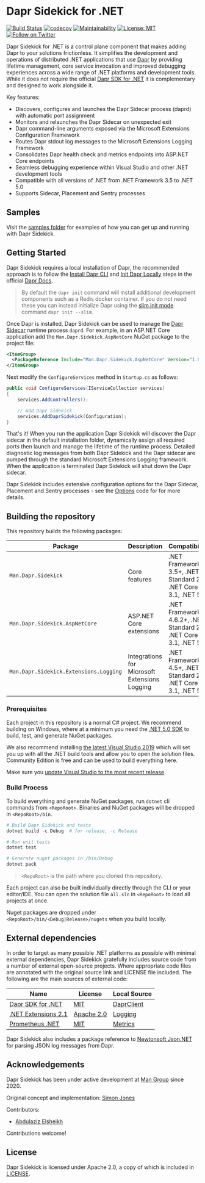 # Dapr Sidekick for .NET

[![Build Status](https://github.com/man-group/dapr-sidekick-dotnet/workflows/build/badge.svg?event=push&branch=master)](https://github.com/man-group/dapr-sidekick-dotnet/actions?workflow=build)
[![codecov](https://codecov.io/gh/man-group/dapr-sidekick-dotnet/branch/main/graph/badge.svg?token=y7Uq2TIAuI)](https://codecov.io/gh/man-group/dapr-sidekick-dotnet)
[![Maintainability](https://api.codeclimate.com/v1/badges/0c79d186a9b733579ae8/maintainability)](https://codeclimate.com/github/man-group/dapr-sidekick-dotnet/maintainability)
[![License: MIT](https://img.shields.io/badge/License-Apache2.0-yellow.svg)](https://opensource.org/licenses/Apache-2.0)
[![Follow on Twitter](https://img.shields.io/twitter/follow/ManGroup.svg?style=social&logo=twitter)](https://twitter.com/intent/follow?screen_name=ManGroup)

Dapr Sidekick for .NET is a control plane component that makes adding Dapr to your solutions frictionless. It simplifies the development and operations of distributed .NET applications that use [Dapr](https://dapr.io/) by providing lifetime management, core service invocation and improved debugging experiences across a wide range of .NET platforms and development tools. While it does not require the official [Dapr SDK for .NET](https://github.com/dapr/dotnet-sdk) it is complementary and designed to work alongside it.

Key features:

* Discovers, configures and launches the Dapr Sidecar process (daprd) with automatic port assignment
* Monitors and relaunches the Dapr Sidecar on unexpected exit
* Dapr command-line arguments exposed via the Microsoft Extensions Configuration Framework
* Routes Dapr stdout log messages to the Microsoft Extensions Logging Framework
* Consolidates Dapr health check and metrics endpoints into ASP.NET Core endpoints
* Seamless debugging experience within Visual Studio and other .NET development tools
* Compatible with all versions of .NET from .NET Framework 3.5 to .NET 5.0
* Supports Sidecar, Placement and Sentry processes

## Samples

Visit the [samples folder](./samples) for examples of how you can get up and running with Dapr Sidekick.

## Getting Started

Dapr Sidekick requires a local installation of Dapr, the recommended approach is to follow the [Install Dapr CLI](https://docs.dapr.io/getting-started/install-dapr-cli/) and [Init Dapr Locally](https://docs.dapr.io/getting-started/install-dapr-selfhost/) steps in the official [Dapr Docs](https://docs.dapr.io/).

> By default the `dapr init` command will install additional development components such as a Redis docker container. If you do not need these you can instead initialize Dapr using the [slim init mode](https://docs.dapr.io/operations/hosting/self-hosted/self-hosted-no-docker/) command `dapr init --slim`.

Once Dapr is installed, Dapr Sidekick can be used to manage the [Dapr Sidecar](https://docs.dapr.io/concepts/overview/) runtime process `daprd`. For example, in an ASP.NET Core application add the `Man.Dapr.Sidekick.AspNetCore` NuGet package to the project file:

```xml
<ItemGroup>
  <PackageReference Include="Man.Dapr.Sidekick.AspNetCore" Version="1.0.0" />
</ItemGroup>
```  

Next modify the `ConfigureServices` method in `Startup.cs` as follows:

```csharp
public void ConfigureServices(IServiceCollection services)
{
    services.AddControllers();

    // Add Dapr Sidekick
    services.AddDaprSidekick(Configuration);
}
```

That's it! When you run the application Dapr Sidekick will discover the Dapr sidecar in the default installation folder, dynamically assign all required ports then launch and manage the lifetime of the runtime process. Detailed diagnostic log messages from both Dapr Sidekick and the Dapr sidecar are pumped through the standard Microsoft Extensions Logging framework. When the application is terminated Dapr Sidekick will shut down the Dapr sidecar.

Dapr Sidekick includes extensive configuration options for the Dapr Sidecar, Placement and Sentry processes - see the [Options](./src/Man.Dapr.Sidekick/Options) code for for more details.

## Building the repository

This repository builds the following packages:

| Package                                | Description                                   | Compatibility                                                     |
| -------------------------------------- | --------------------------------------------- | ----------------------------------------------------------------- |
| `Man.Dapr.Sidekick`                    | Core features                                 | .NET Framework 3.5+, .NET Standard 2.0, .NET Core 3.1, .NET 5.0   |
| `Man.Dapr.Sidekick.AspNetCore`         | ASP.NET Core extensions                       | .NET Framework 4.6.2+, .NET Standard 2.0, .NET Core 3.1, .NET 5.0 |
| `Man.Dapr.Sidekick.Extensions.Logging` | Integrations for Microsoft Extensions Logging | .NET Framework 4.5+, .NET Standard 2.0, .NET Core 3.1, .NET 5.0   |

### Prerequisites

Each project in this repository is a normal C# project. We recommend building on Windows, where at a minimum you need the [.NET 5.0 SDK](https://dotnet.microsoft.com/download/dotnet/5.0) to build, test, and generate NuGet packages.

We also recommend installing [the latest Visual Studio 2019](https://www.visualstudio.com/vs/) which will set you up with all the .NET build tools and allow you to open the solution files. Community Edition is free and can be used to build everything here.

Make sure you [update Visual Studio to the most recent release](https://docs.microsoft.com/visualstudio/install/update-visual-studio).

### Build Process

To build everything and generate NuGet packages, run `dotnet` cli commands from `<RepoRoot>`. Binaries and NuGet packages will be dropped in `<RepoRoot>/bin`.

```powershell
# Build Dapr Sidekick and tests
dotnet build -c Debug  # for release, -c Release

# Run unit tests
dotnet test

# Generate nuget packages in /bin/Debug
dotnet pack
```

> `<RepoRoot>` is the path where you cloned this repository.

Each project can also be built individually directly through the CLI or your editor/IDE. You can open the solution file `all.sln` in `<RepoRoot>` to load all projects at once.

Nuget packages are dropped under `<RepoRoot>/bin/<Debug|Release>/nugets` when you build locally.

## External dependencies

In order to target as many possible .NET platforms as possible with minimal external dependencies, Dapr Sidekick gratefully includes source code from a number of external open-source projects. Where appropriate code files are annotated with the original source link and LICENSE file included. The following are the main sources of external code:

| Name                                                                         | License                                                                         | Local Source                                          |
| ---------------------------------------------------------------------------- | ------------------------------------------------------------------------------- | ----------------------------------------------------- |
| [Dapr SDK for .NET](https://github.com/dapr/dotnet-sdk)                      | [MIT](https://github.com/dapr/dotnet-sdk/blob/master/LICENSE)                   | [DaprClient](./src/Man.Dapr.Sidekick/DaprClient)      |
| [.NET Extensions 2.1](https://github.com/dotnet/extensions/tree/release/2.1) | [Apache 2.0](https://github.com/dotnet/extensions/blob/release/2.1/LICENSE.txt) | [Logging](./src/Man.Dapr.Sidekick/Logging)            |
| [Prometheus .NET](https://github.com/prometheus-net/prometheus-net)          | [MIT](https://github.com/prometheus-net/prometheus-net/blob/master/LICENSE)     | [Metrics](./src/Man.Dapr.Sidekick.AspNetCore/Metrics) |

Dapr Sidekick also includes a package reference to [Newtonsoft Json.NET](https://github.com/JamesNK/Newtonsoft.Json) for parsing JSON log messages from Dapr.

## Acknowledgements

Dapr Sidekick has been under active development at [Man Group](http://www.man.com/) since 2020.

Original concept and implementation: [Simon Jones](https://github.com/badgeratu)

Contributors:

* [Abdulaziz Elsheikh](https://github.com/a-elsheikh)

Contributions welcome!

## License

Dapr Sidekick is licensed under Apache 2.0, a copy of which is included in [LICENSE](LICENSE).
